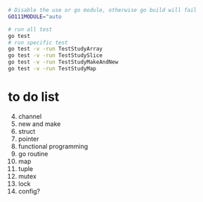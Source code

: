 ```bash
# Disable the use or go module, otherwise go build will fail
GO111MODULE="auto
```

```bash
# run all test
go test
# run specific test
go test -v -run TestStudyArray
go test -v -run TestStudySlice
go test -v -run TestStudyMakeAndNew
go test -v -run TestStudyMap

```

# to do list
4. channel
3. new and make
1. struct
2. pointer
5. functional programming
6. go routine
7. map
8. tuple
9. mutex
10. lock
11. config?